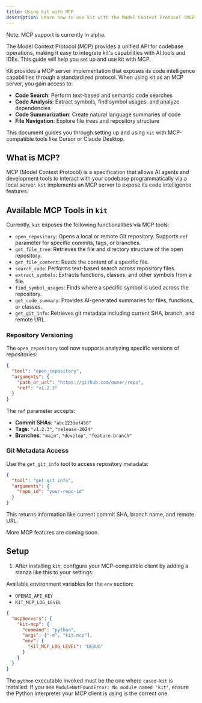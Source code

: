 ```yaml
---
title: Using kit with MCP
description: Learn how to use kit with the Model Context Protocol (MCP) for AI-powered code understanding
---
```


Note: MCP support is currently in alpha.

The Model Context Protocol (MCP) provides a unified API for codebase operations, making it easy to integrate kit's capabilities with AI tools and IDEs. This guide will help you set up and use kit with MCP.

Kit provides a MCP server implementation that exposes its code intelligence capabilities through a standardized protocol. When using kit as an MCP server, you gain access to:

- **Code Search**: Perform text-based and semantic code searches
- **Code Analysis**: Extract symbols, find symbol usages, and analyze dependencies
- **Code Summarization**: Create natural language summaries of code
- **File Navigation**: Explore file trees and repository structure

This document guides you through setting up and using `kit` with MCP-compatible tools like Cursor or Claude Desktop.

## What is MCP?

MCP (Model Context Protocol) is a specification that allows AI agents and development tools to interact with your codebase programmatically via a local server. `kit` implements an MCP server to expose its code intelligence features.

## Available MCP Tools in `kit`

Currently, `kit` exposes the following functionalities via MCP tools:

*   `open_repository`: Opens a local or remote Git repository. Supports `ref` parameter for specific commits, tags, or branches.
*   `get_file_tree`: Retrieves the file and directory structure of the open repository.
*   `get_file_content`: Reads the content of a specific file.
*   `search_code`: Performs text-based search across repository files.
*   `extract_symbols`: Extracts functions, classes, and other symbols from a file.
*   `find_symbol_usages`: Finds where a specific symbol is used across the repository.
*   `get_code_summary`: Provides AI-generated summaries for files, functions, or classes.
*   `get_git_info`: Retrieves git metadata including current SHA, branch, and remote URL.

### Repository Versioning

The `open_repository` tool now supports analyzing specific versions of repositories:

```json
{
  "tool": "open_repository",
  "arguments": {
    "path_or_url": "https://github.com/owner/repo",
    "ref": "v1.2.3"
  }
}
```

The `ref` parameter accepts:
- **Commit SHAs**: `"abc123def456"`
- **Tags**: `"v1.2.3"`, `"release-2024"`
- **Branches**: `"main"`, `"develop"`, `"feature-branch"`

### Git Metadata Access

Use the `get_git_info` tool to access repository metadata:

```json
{
  "tool": "get_git_info",
  "arguments": {
    "repo_id": "your-repo-id"
  }
}
```

This returns information like current commit SHA, branch name, and remote URL.

More MCP features are coming soon.

## Setup

1. After installing `kit`, configure your MCP-compatible client by adding a stanza like this to your settings:

Available environment variables for the `env` section:
- `OPENAI_API_KEY`
- `KIT_MCP_LOG_LEVEL`

```json
{
  "mcpServers": {
    "kit-mcp": {
      "command": "python",
      "args": ["-m", "kit.mcp"],
      "env": {
        "KIT_MCP_LOG_LEVEL": "DEBUG"
      }
    }
  }
}
```

The `python` executable invoked must be the one where `cased-kit` is installed.
If you see `ModuleNotFoundError: No module named 'kit'`, ensure the Python
interpreter your MCP client is using is the correct one.